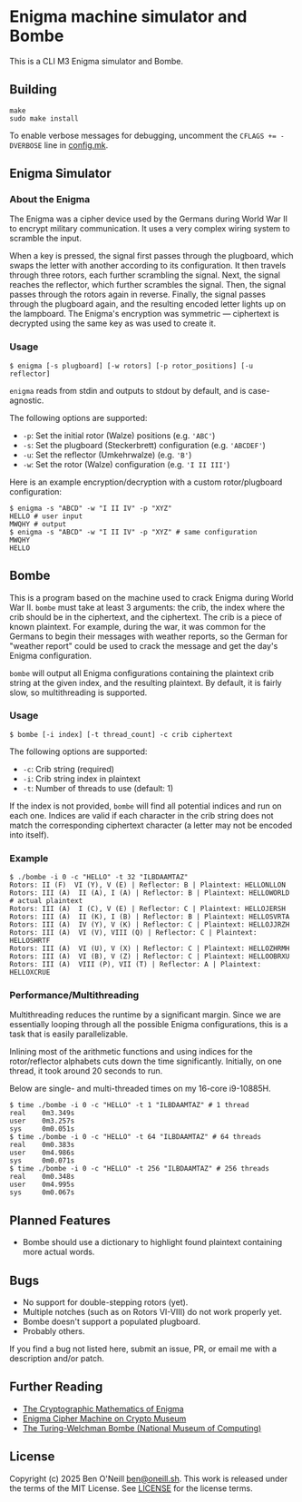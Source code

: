 # Enigma machine simulator and Bombe

This is a CLI M3 Enigma simulator and Bombe.

## Building

```shell
make
sudo make install
```

To enable verbose messages for debugging, uncomment the `CFLAGS += -DVERBOSE` line in [config.mk](config.mk).

## Enigma Simulator

### About the Enigma

The Enigma was a cipher device used by the Germans during World War II to encrypt military communication.
It uses a very complex wiring system to scramble the input.

When a key is pressed, the signal first passes through the plugboard, which swaps the letter with another according
to its configuration. It then travels through three rotors, each further scrambling the signal. Next, the signal
reaches the reflector, which further scrambles the signal. Then, the signal passes through the rotors again in reverse.
Finally, the signal passes through the plugboard again, and the resulting encoded letter lights up on the lampboard.
The Enigma's encryption was symmetric &mdash; ciphertext is decrypted using the same key as was used to create it.

### Usage

```shell
$ enigma [-s plugboard] [-w rotors] [-p rotor_positions] [-u reflector]
```

`enigma` reads from stdin and outputs to stdout by default, and is case-agnostic.

The following options are supported:

* `-p`: Set the initial rotor (Walze) positions (e.g. `'ABC'`)
* `-s`: Set the plugboard (Steckerbrett) configuration (e.g. `'ABCDEF'`)
* `-u`: Set the reflector (Umkehrwalze) (e.g. `'B'`)
* `-w`: Set the rotor (Walze) configuration (e.g. `'I II III'`)

Here is an example encryption/decryption with a custom rotor/plugboard configuration:

```shell
$ enigma -s "ABCD" -w "I II IV" -p "XYZ"
HELLO # user input
MWQHY # output
$ enigma -s "ABCD" -w "I II IV" -p "XYZ" # same configuration
MWQHY
HELLO
```

## Bombe

This is a program based on the machine used to crack Enigma during World War II.
`bombe` must take at least 3 arguments: the crib, the index where the crib should be in
the ciphertext, and the ciphertext. The crib is a piece of known plaintext. For example,
during the war, it was common for the Germans to begin their messages with weather reports,
so the German for "weather report" could be used to crack the message and get the
day's Enigma configuration.

`bombe` will output all Enigma configurations containing the plaintext crib
string at the given index, and the resulting plaintext. By default, it is fairly slow,
so multithreading is supported.

### Usage

```shell
$ bombe [-i index] [-t thread_count] -c crib ciphertext
```

The following options are supported:

* `-c`: Crib string (required)
* `-i`: Crib string index in plaintext
* `-t`: Number of threads to use (default: 1)

If the index is not provided, `bombe` will find all potential indices and run on
each one. Indices are valid if each character in the crib string does not match
the corresponding ciphertext character (a letter may not be encoded into itself).

### Example

```shell
$ ./bombe -i 0 -c "HELLO" -t 32 "ILBDAAMTAZ"
Rotors: II (F)  VI (Y), V (E) | Reflector: B | Plaintext: HELLONLLON
Rotors: III (A)  II (A), I (A) | Reflector: B | Plaintext: HELLOWORLD # actual plaintext
Rotors: III (A)  I (C), V (E) | Reflector: C | Plaintext: HELLOJERSH
Rotors: III (A)  II (K), I (B) | Reflector: B | Plaintext: HELLOSVRTA
Rotors: III (A)  IV (Y), V (K) | Reflector: C | Plaintext: HELLOJJRZH
Rotors: III (A)  VI (V), VIII (Q) | Reflector: C | Plaintext: HELLOSHRTF
Rotors: III (A)  VI (U), V (X) | Reflector: C | Plaintext: HELLOZHRMH
Rotors: III (A)  VI (B), V (Z) | Reflector: C | Plaintext: HELLOOBRXU
Rotors: III (A)  VIII (P), VII (T) | Reflector: A | Plaintext: HELLOXCRUE
```

### Performance/Multithreading

Multithreading reduces the runtime by a significant margin. Since we are
essentially looping through all the possible Enigma configurations, this is a
task that is easily parallelizable.

Inlining most of the arithmetic functions and using indices for the rotor/reflector
alphabets cuts down the time significantly. Initially, on one thread, it took
around 20 seconds to run.

Below are single- and multi-threaded times on my 16-core i9-10885H.

```shell
$ time ./bombe -i 0 -c "HELLO" -t 1 "ILBDAAMTAZ" # 1 thread
real    0m3.349s
user    0m3.257s
sys     0m0.051s
$ time ./bombe -i 0 -c "HELLO" -t 64 "ILBDAAMTAZ" # 64 threads
real    0m0.383s
user    0m4.986s
sys     0m0.071s
$ time ./bombe -i 0 -c "HELLO" -t 256 "ILBDAAMTAZ" # 256 threads
real    0m0.348s
user    0m4.995s
sys     0m0.067s
```

## Planned Features

* Bombe should use a dictionary to highlight found plaintext containing more actual words.

## Bugs

* No support for double-stepping rotors (yet).
* Multiple notches (such as on Rotors VI-VIII) do not work properly yet.
* Bombe doesn't support a populated plugboard.
* Probably others.

If you find a bug not listed here, submit an issue, PR, or email me with a
description and/or patch.

## Further Reading

* [The Cryptographic Mathematics of Enigma](https://www.nsa.gov/portals/75/documents/about/cryptologic-heritage/historical-figures-publications/publications/wwii/CryptoMathEnigma_Miller.pdf)
* [Enigma Cipher Machine on Crypto Museum](https://www.cryptomuseum.com/crypto/enigma/index.htm)
* [The Turing-Welchman Bombe (National Museum of Computing)](https://www.tnmoc.org/bombe)

## License

Copyright (c) 2025 Ben O'Neill <ben@oneill.sh>. This work is released under the
terms of the MIT License. See [LICENSE](LICENSE) for the license terms.
